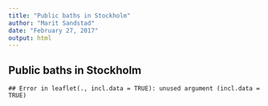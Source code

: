 ```yaml
---
title: "Public baths in Stockholm"
author: "Marit Sandstad"
date: "February 27, 2017"
output: html
---
```




## Public baths in Stockholm


```
## Error in leaflet(., incl.data = TRUE): unused argument (incl.data = TRUE)
```


